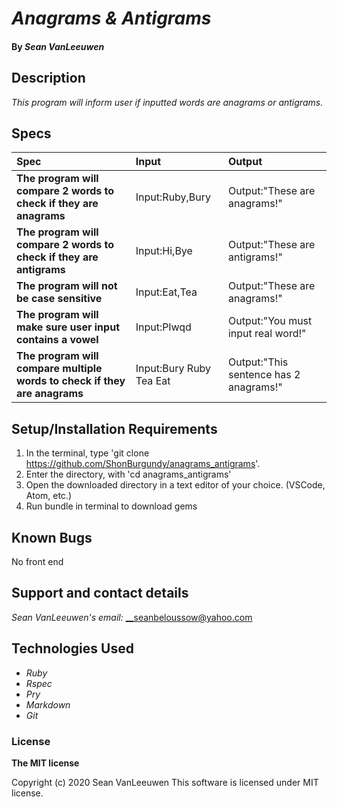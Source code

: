 # _Anagrams & Antigrams_


#### By _**Sean VanLeeuwen**_

## Description

_This program will inform user if inputted words are anagrams or antigrams._

## Specs

| Spec | Input | Output |
| :------------- | :------------- | :------------- |
| **The program will compare 2 words to check if they are anagrams** | Input:Ruby,Bury | Output:"These are anagrams!" |
| **The program will compare 2 words to check if they are antigrams** | Input:Hi,Bye | Output:"These are antigrams!" |
| **The program will not be case sensitive** | Input:Eat,Tea | Output:"These are anagrams!" |
| **The program will make sure user input contains a vowel** | Input:Plwqd | Output:"You must input real word!" |
| **The program will compare multiple words to check if they are anagrams** | Input:Bury Ruby Tea Eat | Output:"This sentence has 2 anagrams!" |


## Setup/Installation Requirements

1. In the terminal, type 'git clone https://github.com/ShonBurgundy/anagrams_antigrams'.
1. Enter the directory, with 'cd anagrams_antigrams' 
1. Open the downloaded directory in a text editor of your choice.
  (VSCode, Atom, etc.) 
1. Run bundle in terminal to download gems


## Known Bugs

No front end

## Support and contact details

_Sean VanLeeuwen's email:_
__seanbeloussow@yahoo.com

## Technologies Used

* _Ruby_
* _Rspec_
* _Pry_
* _Markdown_
* _Git_

### License

**The MIT license**

Copyright (c) 2020 Sean VanLeeuwen
This software is licensed under MIT license.